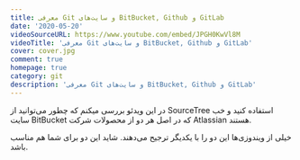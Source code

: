 ```yaml
---
title: معرفی Git و سایت‌های BitBucket, Github و GitLab
date: '2020-05-20'
videoSourceURL: https://www.youtube.com/embed/JPGH0KwVl8M
videoTitle: 'معرفی Git و سایت‌های BitBucket, Github و GitLab'
cover: cover.jpg
comment: true
homepage: true
category: git
description: 'معرفی Git و سایت‌های BitBucket, Github و GitLab'
---
```


در این ویدئو بررسی میکنم که چطور می‌توانید از SourceTree استفاده کنید و خب سایت BitBucket که در اصل هر دو از محصولات شرکت Atlassian هستند.

خیلی از ویندوزی‌ها این دو را با یکدیگر ترجیح می‌دهند. شاید این دو برای شما هم مناسب باشد.
